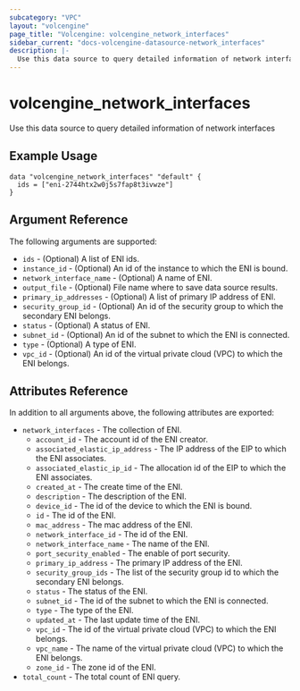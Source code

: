 ```yaml
---
subcategory: "VPC"
layout: "volcengine"
page_title: "Volcengine: volcengine_network_interfaces"
sidebar_current: "docs-volcengine-datasource-network_interfaces"
description: |-
  Use this data source to query detailed information of network interfaces
---
```

# volcengine_network_interfaces
Use this data source to query detailed information of network interfaces
## Example Usage
```hcl
data "volcengine_network_interfaces" "default" {
  ids = ["eni-2744htx2w0j5s7fap8t3ivwze"]
}
```
## Argument Reference
The following arguments are supported:
* `ids` - (Optional) A list of ENI ids.
* `instance_id` - (Optional) An id of the instance to which the ENI is bound.
* `network_interface_name` - (Optional) A name of ENI.
* `output_file` - (Optional) File name where to save data source results.
* `primary_ip_addresses` - (Optional) A list of primary IP address of ENI.
* `security_group_id` - (Optional) An id of the security group to which the secondary ENI belongs.
* `status` - (Optional) A status of ENI.
* `subnet_id` - (Optional) An id of the subnet to which the ENI is connected.
* `type` - (Optional) A type of ENI.
* `vpc_id` - (Optional) An id of the virtual private cloud (VPC) to which the ENI belongs.

## Attributes Reference
In addition to all arguments above, the following attributes are exported:
* `network_interfaces` - The collection of ENI.
  * `account_id` - The account id of the ENI creator.
  * `associated_elastic_ip_address` - The IP address of the EIP to which the ENI associates.
  * `associated_elastic_ip_id` - The allocation id of the EIP to which the ENI associates.
  * `created_at` - The create time of the ENI.
  * `description` - The description of the ENI.
  * `device_id` - The id of the device to which the ENI is bound.
  * `id` - The id of the ENI.
  * `mac_address` - The mac address of the ENI.
  * `network_interface_id` - The id of the ENI.
  * `network_interface_name` - The name of the ENI.
  * `port_security_enabled` - The enable of port security.
  * `primary_ip_address` - The primary IP address of the ENI.
  * `security_group_ids` - The list of the security group id to which the secondary ENI belongs.
  * `status` - The status of the ENI.
  * `subnet_id` - The id of the subnet to which the ENI is connected.
  * `type` - The type of the ENI.
  * `updated_at` - The last update time of the ENI.
  * `vpc_id` - The id of the virtual private cloud (VPC) to which the ENI belongs.
  * `vpc_name` - The name of the virtual private cloud (VPC) to which the ENI belongs.
  * `zone_id` - The zone id of the ENI.
* `total_count` - The total count of ENI query.


